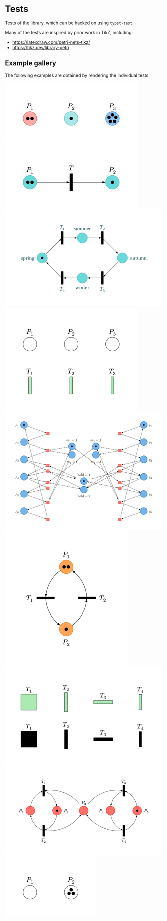 # Tests

Tests of the library, which can be hacked on using `typst-test`.

Many of the tests are inspired by prior work in TikZ, including:
- <https://latexdraw.com/petri-nets-tikz/>
- <https://tikz.dev/library-petri>

## Example gallery

The following examples are obtained by rendering the individual tests.

![](colored-places/ref/1.png)
![](connect-places-with-transitions/ref/1.png)
![](four-seasons/ref/1.png)
![](label-placement/ref/1.png)
![](large-example/ref/1.png)
![](relative-positioning/ref/1.png)
![](transitions/ref/1.png)
![](two-concurrent-processes/ref/1.png)
![](two-tokens/ref/1.png)

